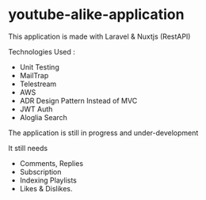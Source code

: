 # youtube-alike-application
This application is made with Laravel & Nuxtjs (RestAPI)

Technologies Used : 
- Unit Testing 
- MailTrap
- Telestream
- AWS
- ADR Design Pattern Instead of MVC
- JWT Auth
- Aloglia Search


The application is still in progress and under-development

It still needs 


- Comments, Replies
- Subscription
- Indexing Playlists
- Likes & Dislikes.
